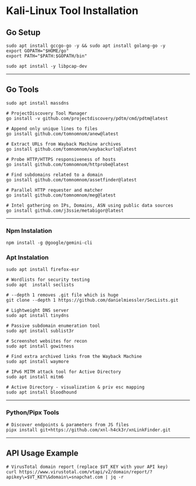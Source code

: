 # Kali-Linux Tool Installation

## Go Setup

    sudo apt install gccgo-go -y && sudo apt install golang-go -y
    export GOPATH="$HOME/go"
    export PATH="$PATH:$GOPATH/bin"

    sudo apt install -y libpcap-dev

---

## Go Tools

    sudo apt install massdns

    # ProjectDiscovery Tool Manager
    go install -v github.com/projectdiscovery/pdtm/cmd/pdtm@latest

    # Append only unique lines to files
    go install github.com/tomnomnom/anew@latest

    # Extract URLs from Wayback Machine archives
    go install github.com/tomnomnom/waybackurls@latest

    # Probe HTTP/HTTPS responsiveness of hosts
    go install github.com/tomnomnom/httprobe@latest

    # Find subdomains related to a domain
    go install github.com/tomnomnom/assetfinder@latest

    # Parallel HTTP requester and matcher
    go install github.com/tomnomnom/meg@latest

    # Intel gathering on IPs, Domains, ASN using public data sources
    go install github.com/j3ssie/metabigor@latest

---

### Npm Instalation
    npm install -g @google/gemini-cli


### Apt Instalation
    sudo apt install firefox-esr

    # Wordlists for security testing
    sudo apt  install seclists

    # --depth 1 removes .git file which is huge
    git clone --depth 1 https://github.com/danielmiessler/SecLists.git

    # Lightweight DNS server
    sudo apt install tinydns

    # Passive subdomain enumeration tool
    sudo apt install sublist3r

    # Screenshot websites for recon
    sudo apt install gowitness

    # Find extra archived links from the Wayback Machine
    sudo apt install waymore

    # IPv6 MITM attack tool for Active Directory
    sudo apt install mitm6

    # Active Directory - visualization & priv esc mapping
    sudo apt install bloodhound

---

<!-- ### Git Tools
---
-->

### Python/Pipx Tools

    # Discover endpoints & parameters from JS files
    pipx install git+https://github.com/xnl-h4ck3r/xnLinkFinder.git

---

## API Usage Example

    # VirusTotal domain report (replace $VT_KEY with your API key)
    curl https://www.virustotal.com/vtapi/v2/domain/report/?apikey\=$VT_KEY\&domain\=snapchat.com | jq -r
